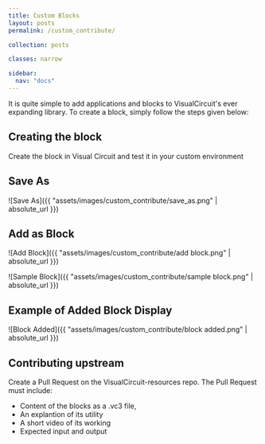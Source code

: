 ```yaml
---
title: Custom Blocks
layout: posts
permalink: /custom_contribute/

collection: posts

classes: narrow

sidebar:
  nav: "docs"
---
```


It is quite simple to add applications and blocks to VisualCircuit's ever expanding library.
To create a block, simply follow the steps given below:

## Creating the block
Create the block in Visual Circuit and test it in your custom environment

## Save As
![Save As]({{ "assets/images/custom_contribute/save_as.png" | absolute_url }})

## Add as Block
![Add Block]({{ "assets/images/custom_contribute/add block.png" | absolute_url }})

![Sample Block]({{ "assets/images/custom_contribute/sample block.png" | absolute_url }})

## Example of Added Block Display
![Block Added]({{ "assets/images/custom_contribute/block added.png" | absolute_url }})


## Contributing upstream
Create a Pull Request on the VisualCircuit-resources repo. The Pull Request must include: 
- Content of the blocks as a .vc3 file,
- An explantion of its utility 
- A short video of its working 
- Expected input and output